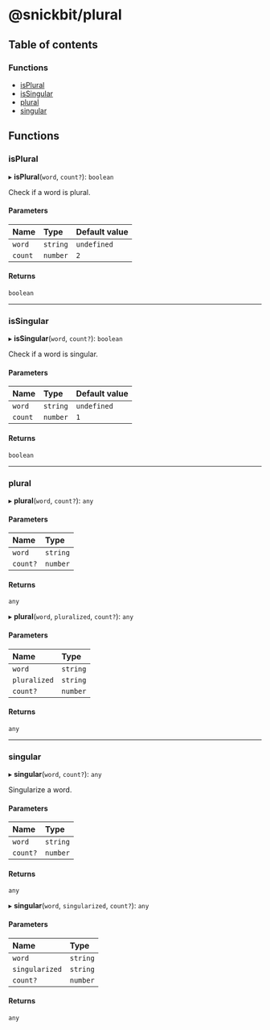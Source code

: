 # @snickbit/plural

## Table of contents

### Functions

- [isPlural](README.md#isplural)
- [isSingular](README.md#issingular)
- [plural](README.md#plural)
- [singular](README.md#singular)

## Functions

### isPlural

▸ **isPlural**(`word`, `count?`): `boolean`

Check if a word is plural.

#### Parameters

| Name | Type | Default value |
| :------ | :------ | :------ |
| `word` | `string` | `undefined` |
| `count` | `number` | `2` |

#### Returns

`boolean`

___

### isSingular

▸ **isSingular**(`word`, `count?`): `boolean`

Check if a word is singular.

#### Parameters

| Name | Type | Default value |
| :------ | :------ | :------ |
| `word` | `string` | `undefined` |
| `count` | `number` | `1` |

#### Returns

`boolean`

___

### plural

▸ **plural**(`word`, `count?`): `any`

#### Parameters

| Name | Type |
| :------ | :------ |
| `word` | `string` |
| `count?` | `number` |

#### Returns

`any`

▸ **plural**(`word`, `pluralized`, `count?`): `any`

#### Parameters

| Name | Type |
| :------ | :------ |
| `word` | `string` |
| `pluralized` | `string` |
| `count?` | `number` |

#### Returns

`any`

___

### singular

▸ **singular**(`word`, `count?`): `any`

Singularize a word.

#### Parameters

| Name | Type |
| :------ | :------ |
| `word` | `string` |
| `count?` | `number` |

#### Returns

`any`

▸ **singular**(`word`, `singularized`, `count?`): `any`

#### Parameters

| Name | Type |
| :------ | :------ |
| `word` | `string` |
| `singularized` | `string` |
| `count?` | `number` |

#### Returns

`any`

